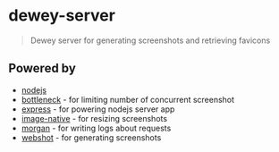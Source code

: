 # dewey-server

> Dewey server for generating screenshots and retrieving favicons

## Powered by

- [nodejs](https://nodejs.org/)
- [bottleneck](https://github.com/SGrondin/bottleneck) - for limiting number of
    concurrent screenshot
- [express](http://expressjs.com) - for powering nodejs server app
- [image-native](https://github.com/elad/node-imagemagick-native) - for
    resizing screenshots
- [morgan](https://github.com/expressjs/morgan) - for writing logs about
    requests
- [webshot](https://github.com/brenden/node-webshot) - for generating
    screenshots
